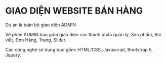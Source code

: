 # GIAO DIỆN WEBSITE BÁN HÀNG
<p>Dự án là toàn bộ giao diện ADMIN</p>
<p>Về phần ADMIN bao gồm giao diện các thành phần quản lý: Sản phẩm, Bài viết, Đơn Hàng, Trang, Slider.</p>
<p>Các công nghệ sử dụng bao gồm: HTML/CSS, Javascript, Bootstrap 5, Jquery.</p>